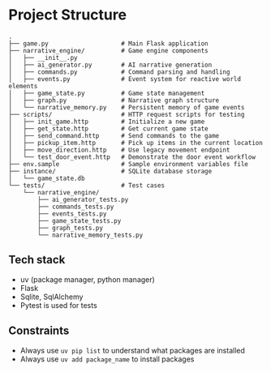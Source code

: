 # Project Structure
```
.
├── game.py                    # Main Flask application
├── narrative_engine/          # Game engine components
│   ├── __init__.py
│   ├── ai_generator.py        # AI narrative generation
│   ├── commands.py            # Command parsing and handling
│   ├── events.py              # Event system for reactive world elements
│   ├── game_state.py          # Game state management
│   ├── graph.py               # Narrative graph structure
│   └── narrative_memory.py    # Persistent memory of game events
├── scripts/                   # HTTP request scripts for testing
│   ├── init_game.http         # Initialize a new game
│   ├── get_state.http         # Get current game state
│   ├── send_command.http      # Send commands to the game
│   ├── pickup_item.http       # Pick up items in the current location
│   ├── move_direction.http    # Use legacy movement endpoint
│   └── test_door_event.http   # Demonstrate the door event workflow
├── env.sample                 # Sample environment variables file
├── instance/                  # SQLite database storage
│   └── game_state.db
└── tests/                     # Test cases
    └── narrative_engine/
        ├── ai_generator_tests.py
        ├── commands_tests.py
        ├── events_tests.py
        ├── game_state_tests.py
        ├── graph_tests.py
        └── narrative_memory_tests.py
```

## Tech stack
- uv (package manager, python manager)
- Flask
- Sqlite, SqlAlchemy
- Pytest is used for tests

## Constraints
- Always use `uv pip list` to understand what packages are installed
- Always use `uv add package_name` to install packages